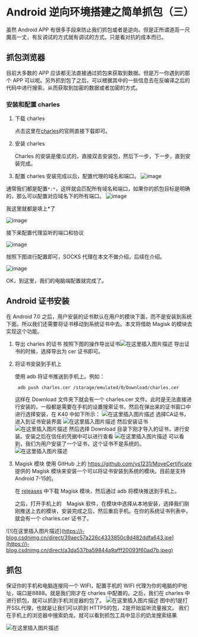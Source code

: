 # Android 逆向环境搭建之简单抓包（三）
虽然 Android APP 有很多手段来防止我们抓包或者是逆向。但是正所谓道高一尺魔高一丈，有反调试的方式就有调试的方式。只是看对抗的成本而已。
## 抓包浏览器
目前大多数的 APP 应该都无法直接通过抓包来获取到数据。但是万一你遇到的那个 APP 可以呢。另外抓到包了之后，可以根据其中的一些信息去在反编译之后的代码中进行搜索。从而获取到加密的数据或者加密的方式。
### 安装和配置 charles
1. 下载 charles

    点击这里在[charles](https://www.charlesproxy.com/download/)的官网直接下载即可。

2. 安装 charles

    Charles 的安装是傻瓜式的，直接双击安装包，然后下一步，下一步，直到安装完成。

3. 配置 charles
安装完成以后，配置代理的域名和端口。
![image](https://github.com/user-attachments/assets/f1b998e2-726d-44c1-b4b8-1b2efcf4f697)

通常我们都是配置`*:*`，这样就会匹配所有域名和端口，如果你的抓包目标是明确的，那么可以配置对应域名下的所有端口。
![image](https://github.com/user-attachments/assets/0970a690-6d77-4d89-904a-ba57d5bc036b)

我这里就都是填上*了

![image](https://github.com/user-attachments/assets/c622158e-004a-44f2-8057-ba2ac35f57c4)

接下来配置代理监听的端口和协议

![image](https://github.com/user-attachments/assets/8e0f5ce5-a378-4934-9351-ec01604e7406)


按照下图进行配置即可，SOCKS 代理在本文不做介绍，后续在介绍。

![image](https://github.com/user-attachments/assets/e413e6d5-5f67-4855-8703-bb93e2e45ef8)

OK，到这里，我们的电脑端配置就完成了。
## Android 证书安装
在 Android 7.0 之后，用户安装的证书默认在用户的模块下面，而不是安装到系统下面。所以我们还需要将证书移动到系统证书中去。本文将借助 Magisk 的模块去实现这个功能。
1. 导出 charles 的证书
  按照下图的操作导出证书![在这里插入图片描述](https://i-blog.csdnimg.cn/direct/d7d98b7b2bcd443dbf6d3fee4926a958.png)
导出证书的时候，选择导出为 cer 证书即可。
2. 将证书安装到手机上

    使用 adb 将证书推送到手机上。例如：

        adb push charles.cer /storage/emulated/0/Download/charles.cer

    这样在 Download 文件夹下就会有一个 charles.cer 文件。此时是无法直接进行安装的，一般都是需要在手机的设置搜索证书，然后在弹出来的证书窗口中进行选择安装，在 K40 中如下所示：
![在这里插入图片描述](https://i-blog.csdnimg.cn/direct/fc5a4414380548439d0b27d2d07a6a43.jpeg)
选择CA证书，进入到证书安装界面
![在这里插入图片描述](https://i-blog.csdnimg.cn/direct/f2fd7c7d644a447e9b76e253e6497623.jpeg)
然后安装证书
![在这里插入图片描述](https://i-blog.csdnimg.cn/direct/78d7a40b25e84dcd867b3dfe869dd7cc.jpeg)
然后选择 Download 目录下刚才导入的证书，进行安装。安装之后在信任的凭据中可以进行查看
![在这里插入图片描述](https://i-blog.csdnimg.cn/direct/511091d7a5164c1691d67c1b8b808387.jpeg)
可以看到，我们为用户安装了一个证书，这个证书不是系统的。
![在这里插入图片描述](https://i-blog.csdnimg.cn/direct/a266d52f227148d99bdb94fcfe9635c7.jpeg)
3. Magisk 模块
    使用 GitHub 上的 https://github.com/ys1231/MoveCertificate 提供的 Magisk 模块来安装一个可以将证书安装到系统的模块。目前是支持 Android 7-15的。

    在 [releases](https://github.com/ys1231/MoveCertificate/releases) 中下载 Magisk 模块，然后通过 adb 将模块推送到手机上。

    之后，打开手机上的　Magisk 软件，在模块中选择从本地安装，选择我们刚刚推送上去的模块，安装完成之后，然后重启手机。在你的系统证书列表中，就会有一个 charles.cer 证书了。

![!\[在这里插入图片描述\](https://i-blog.csdnimg.cn/direct/39aec57a226c4333850c8d482ddfa643.jpe](https://i-blog.csdnimg.cn/direct/a3da537ba59844a9afff20093f60ad7b.jpeg)
## 抓包
保证你的手机和电脑连接同一个 WIFI，配置手机的 WIFI 代理为你的电脑的IP地址，端口是8888。就是我们刚才在 charles 中配置的。之后，我们在 charles 中进行抓包，就可以抓到手机浏览器的包了。
![在这里插入图片描述](https://i-blog.csdnimg.cn/direct/0005ab53d26744aab09243b2d92d48d4.png)
图中的1是打开SSL代理，也就是让我们可以抓到 HTTPS的包，2是开始监听流量报文。
我们在手机上的浏览器中搜索奶龙，就可以看到抓包工具中显示的奶龙搜索结果

![在这里插入图片描述](https://i-blog.csdnimg.cn/direct/7c48e1ce3265400b9ea4f39a257988c8.png)



